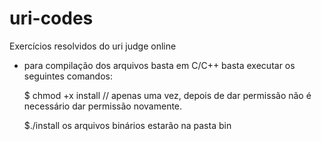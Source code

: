 # uri-codes

Exercícios resolvidos do uri judge online
- para compilação dos arquivos basta  em C/C++ basta executar os seguintes comandos:

  $ chmod +x install // apenas uma vez, depois de dar permissão não é necessário dar permissão novamente.
  
  $./install
os arquivos binários estarão na pasta bin
